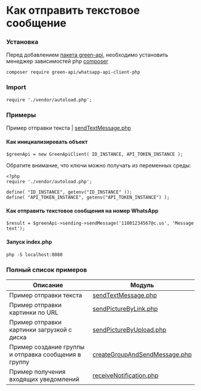 # Как отправить текстовое сообщение
### Установка

Перед добавлением [пакета green-api](https://packagist.org/packages/green-api/whatsapp-api-client-php), необходимо установить менеджер зависимостей php [composer](https://getcomposer.org)

```
composer require green-api/whatsapp-api-client-php
```
### Import 
```
require './vendor/autoload.php';
```
### Примеры
Пример отправки текста | [sendTextMessage.php](https://github.com/green-api/whatsapp-api-client-php/blob/master/examples/sendTextMessage.php)

#### Как инициализировать объект

```
$greenApi = new GreenApiClient( ID_INSTANCE, API_TOKEN_INSTANCE );
```
Обратите внимание, что ключи можно получать из переменных среды:
```
<?php
require './vendor/autoload.php';

define( "ID_INSTANCE", getenv("ID_INSTANCE" ));
define( "API_TOKEN_INSTANCE", getenv("API_TOKEN_INSTANCE") );
```

#### Как отправить текстовое сообщения на номер WhatsApp

```
$result = $greenApi->sending->sendMessage('11001234567@c.us', 'Message text');
```

#### Запуск index.php

```
php -S localhost:8080
```

### Полный список примеров

| Описание                                             | Модуль                                                                                                                                   |
|------------------------------------------------------|------------------------------------------------------------------------------------------------------------------------------------------|
| Пример отправки текста                               | [sendTextMessage.php](https://github.com/green-api/whatsapp-api-client-php/blob/master/examples/sendTextMessage.php)                     |
| Пример отправки картинки по URL                      | [sendPictureByLink.php](https://github.com/green-api/whatsapp-api-client-php/blob/master/examples/sendPictureByLink.php)                 |
| Пример отправки картинки загрузкой с диска           | [sendPictureByUpload.php](https://github.com/green-api/whatsapp-api-client-php/blob/master/examples/sendPictureByUpload.php)             |
| Пример создание группы и отправка сообщения в группу | [createGroupAndSendMessage.php](https://github.com/green-api/whatsapp-api-client-php/blob/master/examples/createGroupAndSendMessage.php) |
| Пример получения входящих уведомлений                | [receiveNotification.php](https://github.com/green-api/whatsapp-api-client-php/blob/master/examples/receiveNotification.php)             |
